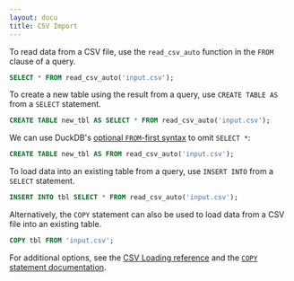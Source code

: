 ```yaml
---
layout: docu
title: CSV Import
---
```


To read data from a CSV file, use the `read_csv_auto` function in the `FROM` clause of a query. 

```sql
SELECT * FROM read_csv_auto('input.csv');
```

To create a new table using the result from a query, use `CREATE TABLE AS` from a `SELECT` statement.

```sql
CREATE TABLE new_tbl AS SELECT * FROM read_csv_auto('input.csv');
```

We can use DuckDB's [optional `FROM`-first syntax](../../sql/query_syntax/from) to omit `SELECT *`:

```sql
CREATE TABLE new_tbl AS FROM read_csv_auto('input.csv');
```

To load data into an existing table from a query, use `INSERT INTO` from a `SELECT` statement.

```sql
INSERT INTO tbl SELECT * FROM read_csv_auto('input.csv');
```

Alternatively, the `COPY` statement can also be used to load data from a CSV file into an existing table.

```sql
COPY tbl FROM 'input.csv';
```

For additional options, see the [CSV Loading reference](../../data/csv) and the [`COPY` statement documentation](../../sql/statements/copy).